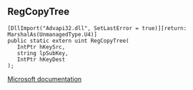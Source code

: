 ## RegCopyTree

```
[DllImport("Advapi32.dll", SetLastError = true)][return: MarshalAs(UnmanagedType.U4)]
public static extern uint RegCopyTree(
   IntPtr hKeySrc,
   string lpSubKey,
   IntPtr hKeyDest
);
```

[Microsoft documentation](https://docs.microsoft.com/en-us/windows/win32/api/winreg/nf-winreg-regcopytreew)
